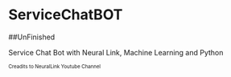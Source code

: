 # ServiceChatBOT

##UnFinished

Service Chat Bot with Neural Link, Machine Learning and Python

<sub><sup>Creadits to NeuralLink Youtube Channel</sup></sub>
